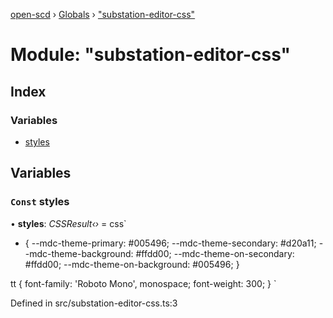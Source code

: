 [open-scd](../README.md) › [Globals](../globals.md) › ["substation-editor-css"](_substation_editor_css_.md)

# Module: "substation-editor-css"

## Index

### Variables

* [styles](_substation_editor_css_.md#const-styles)

## Variables

### `Const` styles

• **styles**: *CSSResult‹›* = css`
  * {
    --mdc-theme-primary: #005496;
    --mdc-theme-secondary: #d20a11;
    --mdc-theme-background: #ffdd00;
    --mdc-theme-on-secondary: #ffdd00;
    --mdc-theme-on-background: #005496;
  }

  tt {
    font-family: 'Roboto Mono', monospace;
    font-weight: 300;
  }
`

Defined in src/substation-editor-css.ts:3
